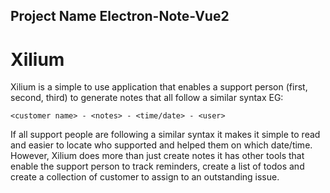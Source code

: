 ## Project Name Electron-Note-Vue2

# Xilium

Xilium is a simple to use application that enables a support person (first, second, third) to generate notes that all follow a similar syntax EG:

```
<customer name> - <notes> - <time/date> - <user>
```

If all support people are following a similar syntax it makes it simple to read and easier to locate who supported and helped them on which date/time. However, Xilium does more than just create notes it has other tools that enable the support person to track reminders, create a list of todos and create a collection of customer to assign to an outstanding issue.
